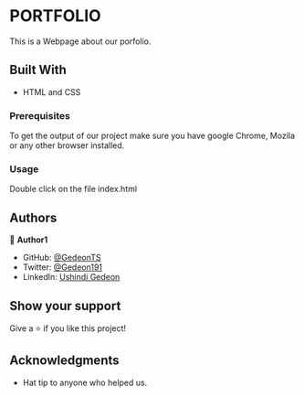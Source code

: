 # PORTFOLIO

This is a Webpage about our porfolio.

## Built With

- HTML and CSS

### Prerequisites

To get the output of our project make sure you have google Chrome, Mozila or any other browser installed.

### Usage

Double click on the file index.html

## Authors

👤 **Author1**

- GitHub: [@GedeonTS](https://github.com/GedeonTS)
- Twitter: [@Gedeon191](https://twitter.com/Gedeon191)
- LinkedIn: [Ushindi Gedeon](https://linkedin.com/in/ushindi-gedeon-73032a228)

## Show your support

Give a ⭐️ if you like this project!

## Acknowledgments

- Hat tip to anyone who helped us.
